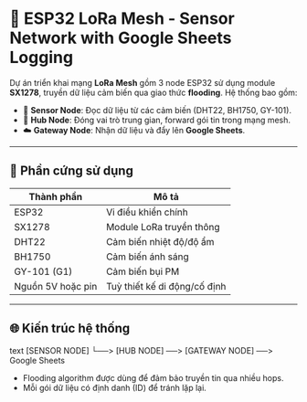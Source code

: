 # 🔗 ESP32 LoRa Mesh - Sensor Network with Google Sheets Logging

Dự án triển khai mạng **LoRa Mesh** gồm 3 node ESP32 sử dụng module **SX1278**, truyền dữ liệu cảm biến qua giao thức **flooding**. Hệ thống bao gồm:

- 📡 **Sensor Node**: Đọc dữ liệu từ các cảm biến (DHT22, BH1750, GY-101).
- 🧠 **Hub Node**: Đóng vai trò trung gian, forward gói tin trong mạng mesh.
- ☁️ **Gateway Node**: Nhận dữ liệu và đẩy lên **Google Sheets**.

---

## 🔧 Phần cứng sử dụng

| Thành phần        | Mô tả                          |
|------------------|--------------------------------|
| ESP32            | Vi điều khiển chính            |
| SX1278           | Module LoRa truyền thông       |
| DHT22            | Cảm biến nhiệt độ/độ ẩm        |
| BH1750           | Cảm biến ánh sáng              |
| GY-101 (G1)      | Cảm biến bụi PM                |
| Nguồn 5V hoặc pin| Tuỳ thiết kế di động/cố định   |

---

## 🌐 Kiến trúc hệ thống

text
[SENSOR NODE]
   └──> [HUB NODE] ──> [GATEWAY NODE] ──> Google Sheets

- Flooding algorithm được dùng để đảm bảo truyền tin qua nhiều hops.
- Mỗi gói dữ liệu có định danh (ID) để tránh lặp lại.